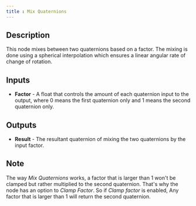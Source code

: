 ```yaml
---
title : Mix Quaternions
---
```


## Description

This node mixes between two quaternions based on a factor. The mixing is done
using a spherical interpolation which ensures a linear angular rate of change of
rotation.

## Inputs

- **Factor** - A float that controls the amount of each quaternion
    input to the output, where 0 means the first quaternion only and 1
    means the second quaternion only.

## Outputs

- **Result** - The resultant quaternion of mixing the two quaternions
    by the input factor.

## Note

The way *Mix Quaternions* works, a factor that is larger than 1 won't be
clamped but rather multiplied to the second quaternion. That's why the
node has an option to *Clamp Factor*. So if *Clamp factor* is enabled,
Any factor that is larger than 1 will return the second quaternion.
